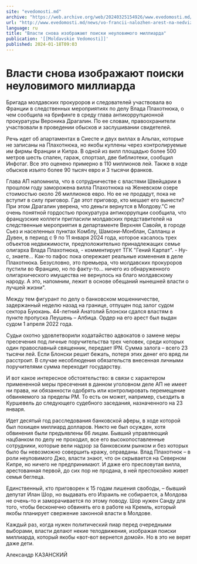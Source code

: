 ```yaml
---
site: "evedomosti.md"
archive: "https://web.archive.org/web/20240325154926/www.evedomosti.md/news/vo-francii-nalozhen-arest-na-nedvizhimost-plahotnyuka"
url: "http://www.evedomosti.md/news/vo-francii-nalozhen-arest-na-nedvizhimost-plahotnyuka"
language: ru
title: "Власти снова изображают поиски неуловимого миллиарда"
publication: '[[Moldavskie Vedomosti]]'
published: 2024-01-18T09:03
---
```


# Власти снова изображают поиски неуловимого миллиарда

Бригада молдавских прокуроров и следователей участвовала во Франции в следственных мероприятиях по делу Влада Плахотнюка, о чем сообщила на брифинге в среду глава антикоррупционной прокуратуры Вероника Драгалин. По ее словам, правоохранители участвовали в проведении обысков и заслушивании свидетелей.

Речь идет об апартаментах в Сиесте и двух виллах в Альпах, которые не записаны на Плахотнюка, но якобы куплены через контролируемые им фирмы Франции и Кипра. В одной из вилл площадью более 500 метров шесть спален, гараж, спортзал, две библиотеки, сообщил Инфотаг. Все это оценено примерно в 110 миллионов лей. Также в ходе обысков изъято более 90 тысяч евро и 3 тысячи франков.

Глава АП напомнила, что в сотрудничестве с властями Швейцарии в прошлом году заморожена вилла Плахотнюка на Женевском озере стоимостью около 26 миллионов евро. Но ее не продадут, пока не вступит в силу приговор. Где этот приговор, кто мешает его вынести? При этом Драгалин уверена, что деньги вернутся в Молдову."C не очень понятной гордостью прокуратура антикоррупции сообщила, что французские коллеги пригласили молдавских представителей на следственные мероприятия в департаменте Верхняя Савойя, в городе Сьез и населенных пунктах Комблу, Шамони-Монблан, Салланш и Дувен, в период с 9 по 11 января 2024 года, которое касалось трех объектов недвижимости, предположительно принадлежащих семье олигарха Влада Плахотнюка, - комментирует ТГК "Гений Карпат". - Ну-с, знаете... Как-то пафос пока опережает реальные изменения в деле Плахотнюка. Безусловно, это премьера, что молдавских прокуроров пустили во Францию, но по факту-то... ничего из обнаруженного олигархического имущества не вернулось на благо молдавскому народу. А это, напомним, лежит в основе обещаний нынешней власти о лучшей жизни".

Между тем фигурант по делу о банковском мошенничестве, задержанный неделю назад на границе, отпущен под залог судом сектора Буюкань. 44-летний Анатолий Блонски сдался властям в пункте пропуска Леушень – Албица. Ордер на его арест был выдан судом 1 апреля 2022 года.

Судьи охотно удовлетворили ходатайство адвокатов о замене меры пресечения под личные поручительства трех человек, среди которых один православный священник, передает IPN. Сумма залога – всего 23 тысячи лей. Если Блонски решит бежать, потеря этих денег его вряд ли расстроит. В случае несоблюдения обязательств внесенная личными поручителями сумма переходит государству.

И вот какое интересное обстоятельство: в связи с характером примененной меры пресечения в данном уголовном деле АП не имеет ни права, ни обязанности одобрять или контролировать перемещение обвиняемого за пределы РМ. То есть он может, например, съездить в Куршевель до следующего судебного заседания, назначенного на 23 января.

Идет десятый год расследования банковской аферы, в ходе которой был похищен миллиард долларов. Никто не был осужден, хотя обвинения были предъявлены 66 лицам. Бывший управляющий нацбанком по делу не проходил, все его высокопоставленные сотрудники, которые вели надзор за банковским рынком и без которых было бы невозможно совершить кражу, оправданы. Влад Плахотнюк – в роли неуловимого Джо, власти знают, что он скрывается на Северном Кипре, но ничего не предпринимают. И даже его пресловутая вилла, арестованная первой, до сих пор не продана, в ней преспокойно живет семья беглеца.

Единственный, кто приговорен к 15 годам лишения свободы, – бывший депутат Илан Шор, но выдавать его Израиль не собирается, а Молдова не очень-то и заморачивается по этому поводу. Шор нужен Санду для того, чтобы бесконечно обвинять его в работе на Кремль, который якобы планирует свержение законной власти в Молдове.

Каждый раз, когда нужен политический пиар перед очередными выборами, власти делают некие телодвижения, изображая поиски миллиарда, который якобы «вот-вот вернется домой». Но в это не верят даже дети.

Александр КАЗАНСКИЙ